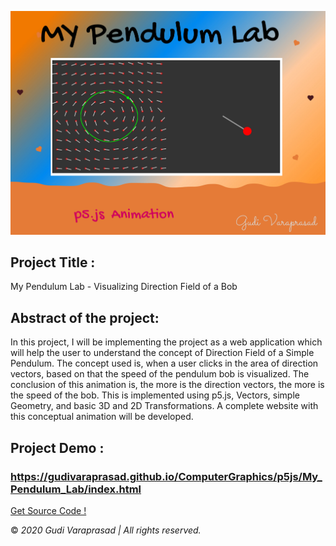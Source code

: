 ![](images/banner.png)

## Project Title : 
My Pendulum Lab - Visualizing Direction Field of a Bob

## Abstract of the project: 

In this project, I will be implementing the project as a web application which will help the user to understand the concept of Direction Field of a Simple Pendulum. 
The concept used is, when a user clicks in the area of direction vectors, based on that the speed of the pendulum bob is visualized. 
The conclusion of this animation is, the more is the direction vectors, the more is the speed of the bob. 
This is implemented using p5.js, Vectors, simple Geometry, and basic 3D and 2D Transformations. A complete website with this conceptual animation will be developed. 

## Project Demo :
### https://gudivaraprasad.github.io/ComputerGraphics/p5js/My_Pendulum_Lab/index.html

[Get Source Code !](https://github.com/GudiVaraprasad/ComputerGraphics/tree/master/p5js/My_Pendulum_Lab)

© *2020 Gudi Varaprasad | All rights reserved.*
